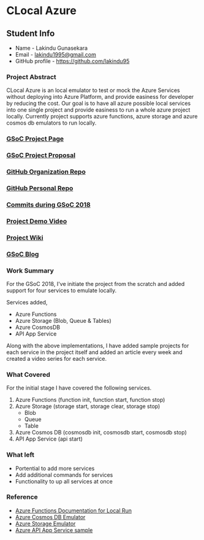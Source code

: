 # CLocal Azure

## Student Info

* Name - Lakindu Gunasekara
* Email - lakindu1995@gmail.com
* GitHub profile - https://github.com/lakindu95

### Project Abstract

CLocal Azure is an local emulator to test or mock the Azure Services without deploying into Azure Platform, and provide easiness for developer by reducing the cost. Our goal is to have all azure possible local services into one single project and provide easiness to run a whole azure project locally. Currently project supports azure functions, azure storage and azure cosmos db emulators to run locally. 

### [GSoC Project Page](https://summerofcode.withgoogle.com/projects/#5610489845907456)

### [GSoC Project Proposal](https://drive.google.com/open?id=1-VnJFRaNZNawGCZp38K6JRzd1C-6zoRP)

### [GitHub Organization Repo](https://github.com/cloudlibz/clocal-azure)

### [GitHub Personal Repo](http://github.com/lakindu95/clocal-azure)

### [Commits during GSoC 2018](https://github.com/cloudlibz/clocal-azure/commits/master)

### [Project Demo Video](https://www.youtube.com/playlist?list=PLbd4A5tkijhDGRQp6BcrwGhRvS0TU8zhQ)

### [Project Wiki](https://github.com/cloudlibz/clocal-azure/wiki)

### [GSoC Blog](https://medium.com/clocal)

### Work Summary

For the GSoC 2018, I've initiate the project from the scratch and added support for four services to emulate locally. 

Services added,
- Azure Functions
- Azure Storage (Blob, Queue & Tables)
- Azure CosmosDB 
- API App Service

Along with the above implementations, I have added sample projects for each service in the project itself and added an article every week and created a video series for each service.

### What Covered

For the initial stage I have covered the following services. 

1. Azure Functions (function init, function start, function stop)
2. Azure Storage (storage start, storage clear, storage stop)
    - Blob
    - Queue
    - Table
3. Azure Cosmos DB (cosmosdb init, cosmosdb start, cosmosdb stop)
4. API App Service (api start)

### What left

- Portential to add more services 
- Add additional commands for services 
- Functionality to up all services at once

### Reference

- [Azure Functions Documentation for Local Run](https://docs.microsoft.com/en-us/azure/azure-functions/functions-run-local)
- [Azure Cosmos DB Emulator](https://docs.microsoft.com/en-us/azure/cosmos-db/local-emulator)
- [Azure Storage Emulator](https://docs.microsoft.com/en-us/azure/storage/common/storage-use-emulator)
- [Azure API App Service sample](https://github.com/Huachao/azure-content/blob/master/articles/app-service-api/app-service-api-nodejs-api-app.md)